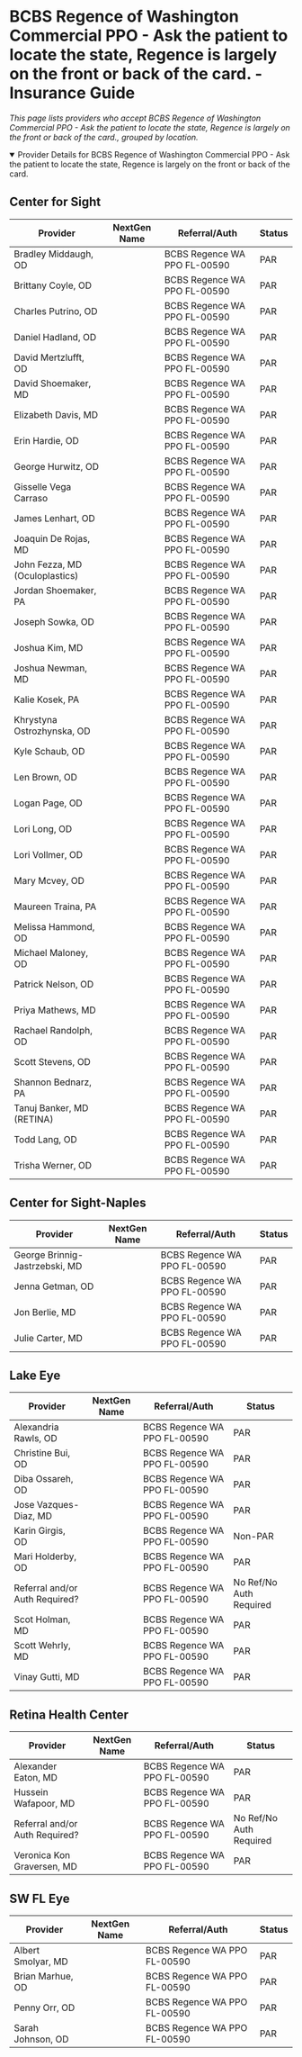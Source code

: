 # BCBS Regence of Washington Commercial PPO - Ask the patient to locate the state, Regence is largely on the front or back of the card. - Insurance Guide

*This page lists providers who accept BCBS Regence of Washington Commercial PPO - Ask the patient to locate the state, Regence is largely on the front or back of the card., grouped by location.*

<details open><summary>Provider Details for BCBS Regence of Washington Commercial PPO - Ask the patient to locate the state, Regence is largely on the front or back of the card.</summary>

## Center for Sight

| Provider | NextGen Name | Referral/Auth | Status |
|----------|-------------|--------------|--------|
| Bradley Middaugh, OD |  | BCBS Regence WA PPO FL-00590 | PAR |
| Brittany Coyle, OD |  | BCBS Regence WA PPO FL-00590 | PAR |
| Charles Putrino, OD |  | BCBS Regence WA PPO FL-00590 | PAR |
| Daniel Hadland, OD |  | BCBS Regence WA PPO FL-00590 | PAR |
| David Mertzlufft, OD |  | BCBS Regence WA PPO FL-00590 | PAR |
| David Shoemaker, MD |  | BCBS Regence WA PPO FL-00590 | PAR |
| Elizabeth Davis, MD |  | BCBS Regence WA PPO FL-00590 | PAR |
| Erin Hardie, OD |  | BCBS Regence WA PPO FL-00590 | PAR |
| George Hurwitz, OD |  | BCBS Regence WA PPO FL-00590 | PAR |
| Gisselle Vega Carraso |  | BCBS Regence WA PPO FL-00590 | PAR |
| James Lenhart, OD |  | BCBS Regence WA PPO FL-00590 | PAR |
| Joaquin De Rojas, MD |  | BCBS Regence WA PPO FL-00590 | PAR |
| John Fezza, MD (Oculoplastics) |  | BCBS Regence WA PPO FL-00590 | PAR |
| Jordan Shoemaker, PA |  | BCBS Regence WA PPO FL-00590 | PAR |
| Joseph Sowka, OD |  | BCBS Regence WA PPO FL-00590 | PAR |
| Joshua Kim, MD |  | BCBS Regence WA PPO FL-00590 | PAR |
| Joshua Newman, MD |  | BCBS Regence WA PPO FL-00590 | PAR |
| Kalie Kosek, PA |  | BCBS Regence WA PPO FL-00590 | PAR |
| Khrystyna Ostrozhynska, OD |  | BCBS Regence WA PPO FL-00590 | PAR |
| Kyle Schaub, OD |  | BCBS Regence WA PPO FL-00590 | PAR |
| Len Brown, OD |  | BCBS Regence WA PPO FL-00590 | PAR |
| Logan Page, OD |  | BCBS Regence WA PPO FL-00590 | PAR |
| Lori Long, OD |  | BCBS Regence WA PPO FL-00590 | PAR |
| Lori Vollmer, OD |  | BCBS Regence WA PPO FL-00590 | PAR |
| Mary Mcvey, OD |  | BCBS Regence WA PPO FL-00590 | PAR |
| Maureen Traina, PA |  | BCBS Regence WA PPO FL-00590 | PAR |
| Melissa Hammond, OD |  | BCBS Regence WA PPO FL-00590 | PAR |
| Michael Maloney, OD |  | BCBS Regence WA PPO FL-00590 | PAR |
| Patrick Nelson, OD |  | BCBS Regence WA PPO FL-00590 | PAR |
| Priya Mathews, MD |  | BCBS Regence WA PPO FL-00590 | PAR |
| Rachael Randolph, OD |  | BCBS Regence WA PPO FL-00590 | PAR |
| Scott Stevens, OD |  | BCBS Regence WA PPO FL-00590 | PAR |
| Shannon Bednarz, PA |  | BCBS Regence WA PPO FL-00590 | PAR |
| Tanuj Banker, MD (RETINA) |  | BCBS Regence WA PPO FL-00590 | PAR |
| Todd Lang, OD |  | BCBS Regence WA PPO FL-00590 | PAR |
| Trisha Werner, OD |  | BCBS Regence WA PPO FL-00590 | PAR |

## Center for Sight-Naples

| Provider | NextGen Name | Referral/Auth | Status |
|----------|-------------|--------------|--------|
| George Brinnig-Jastrzebski, MD |  | BCBS Regence WA PPO FL-00590 | PAR |
| Jenna Getman, OD |  | BCBS Regence WA PPO FL-00590 | PAR |
| Jon Berlie, MD |  | BCBS Regence WA PPO FL-00590 | PAR |
| Julie Carter, MD |  | BCBS Regence WA PPO FL-00590 | PAR |

## Lake Eye 

| Provider | NextGen Name | Referral/Auth | Status |
|----------|-------------|--------------|--------|
| Alexandria Rawls, OD |  | BCBS Regence WA PPO FL-00590 | PAR |
| Christine Bui, OD |  | BCBS Regence WA PPO FL-00590 | PAR |
| Diba Ossareh, OD |  | BCBS Regence WA PPO FL-00590 | PAR |
| Jose Vazques-Diaz, MD |  | BCBS Regence WA PPO FL-00590 | PAR |
| Karin Girgis, OD |  | BCBS Regence WA PPO FL-00590 | Non-PAR |
| Mari Holderby, OD |  | BCBS Regence WA PPO FL-00590 | PAR |
| Referral and/or Auth Required? |  | BCBS Regence WA PPO FL-00590 | No Ref/No Auth Required |
| Scot Holman, MD |  | BCBS Regence WA PPO FL-00590 | PAR |
| Scott Wehrly, MD |  | BCBS Regence WA PPO FL-00590 | PAR |
| Vinay Gutti, MD |  | BCBS Regence WA PPO FL-00590 | PAR |

## Retina Health Center

| Provider | NextGen Name | Referral/Auth | Status |
|----------|-------------|--------------|--------|
| Alexander Eaton, MD |  | BCBS Regence WA PPO FL-00590 | PAR |
| Hussein Wafapoor, MD |  | BCBS Regence WA PPO FL-00590 | PAR |
| Referral and/or Auth Required? |  | BCBS Regence WA PPO FL-00590 | No Ref/No Auth Required |
| Veronica Kon Graversen, MD |  | BCBS Regence WA PPO FL-00590 | PAR |

## SW FL Eye

| Provider | NextGen Name | Referral/Auth | Status |
|----------|-------------|--------------|--------|
| Albert Smolyar, MD |  | BCBS Regence WA PPO FL-00590 | PAR |
| Brian Marhue, OD |  | BCBS Regence WA PPO FL-00590 | PAR |
| Penny Orr, OD |  | BCBS Regence WA PPO FL-00590 | PAR |
| Sarah Johnson, OD |  | BCBS Regence WA PPO FL-00590 | PAR |

</details>

